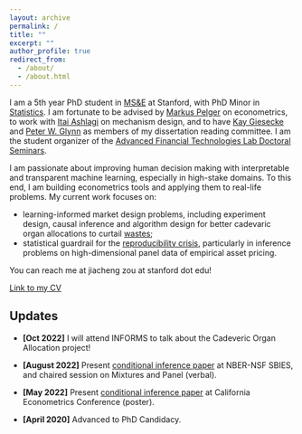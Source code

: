 ```yaml
---
layout: archive
permalink: /
title: ""
excerpt: ""
author_profile: true
redirect_from: 
  - /about/
  - /about.html
---
```

I am a 5th year PhD student in [MS\&E](https://msande.stanford.edu/) at Stanford, with PhD Minor in [Statistics](https://statistics.stanford.edu/). I am fortunate to be advised by [Markus Pelger](https://mpelger.people.stanford.edu/) on econometrics, to work with [Itai Ashlagi](https://web.stanford.edu/~iashlagi/) on mechanism design, and to have [Kay Giesecke](https://giesecke.people.stanford.edu/) and [Peter W. Glynn](https://web.stanford.edu/~glynn/) as members of my dissertation reading committee. I am the student organizer of the [Advanced Financial Technologies Lab Doctoral Seminars](https://fintech.stanford.edu/events/doctoral-seminars). 

I am passionate about improving human decision making with interpretable and transparent machine learning, especially in high-stake domains. To this end, I am building econometrics tools and applying them to real-life problems. My current work focuses on:
 - learning-informed market design problems, including experiment design, causal inference and algorithm design for better cadevaric organ allocations to curtail [wastes](https://marketdesigner.blogspot.com/2019/08/reducing-discards-of-deceased-donor.html);
 - statistical guardrail for the [reproducibility crisis](https://www.nature.com/articles/533452a), particularly in inference problems on high-dimensional panel data of empirical asset pricing.

You can reach me at jiacheng zou at stanford dot edu!

[Link to my CV](https://drive.google.com/file/d/1JpwM2UUtm8bvMU090gdG5jjB63Kvvg-g/view?usp=sharing)

Updates
------
* **[Oct 2022]** I will attend INFORMS to talk about the Cadeveric Organ Allocation project!

* **[August 2022]** Present [conditional inference paper](https://jiachzou.github.io//publications/) at NBER-NSF SBIES, and chaired session on Mixtures and Panel (verbal).

* **[May 2022]** Present [conditional inference paper](https://jiachzou.github.io//publications/) at California Econometrics Conference (poster).

* **[April 2020]** Advanced to PhD Candidacy.
